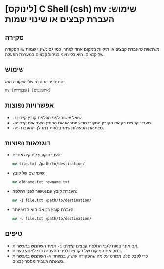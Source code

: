 # [לינוקס] C Shell (csh) mv שימוש: העברת קבצים או שינוי שמות

## סקירה
הפקודה `mv` משמשת להעברת קבצים או תיקיות ממקום אחד לאחר, כמו גם לשינוי שמות של קבצים. היא כלי חיוני בניהול קבצים במערכת הפעלה.

## שימוש
התחביר הבסיסי של הפקודה הוא:

```
mv [אפשרויות] [ארגומנטים]
```

## אפשרויות נפוצות
- `-i`: שואל אישור לפני החלפת קובץ קיים.
- `-u`: מעביר קבצים רק אם הקובץ המקורי חדש יותר או אם הקובץ היעד אינו קיים.
- `-v`: מציג את הפעולות שמתבצעות במהלך ההעברה.

## דוגמאות נפוצות
- העברת קובץ לתיקיה אחרת:
  ```csh
  mv file.txt /path/to/destination/
  ```

- שינוי שם של קובץ:
  ```csh
  mv oldname.txt newname.txt
  ```

- העברת קובץ עם אישור לפני החלפה:
  ```csh
  mv -i file.txt /path/to/destination/
  ```

- העברת קובץ רק אם הוא חדש יותר:
  ```csh
  mv -u file.txt /path/to/destination/
  ```

## טיפים
- תמיד השתמש באפשרות `-i` אם אינך בטוח לגבי החלפת קבצים קיימים.
- בדוק את המיקום של הקבצים לפני ההעברה כדי למנוע טעויות.
- השתמש באפשרות `-v` כדי לקבל פלט מפורט על מה שהפקודה עושה, במיוחד כשאתה מעביר מספר קבצים.